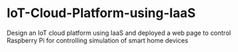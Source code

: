 # IoT-Cloud-Platform-using-IaaS
Design an IoT cloud platform using IaaS and deployed a web page to control Raspberry Pi for controlling simulation of smart home devices
